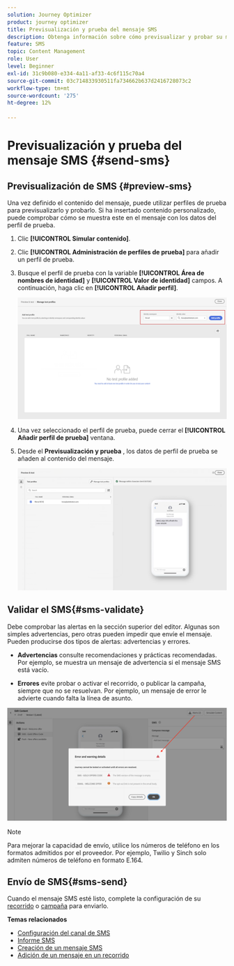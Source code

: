 ```yaml
---
solution: Journey Optimizer
product: journey optimizer
title: Previsualización y prueba del mensaje SMS
description: Obtenga información sobre cómo previsualizar y probar su mensaje SMS en Journey Optimizer
feature: SMS
topic: Content Management
role: User
level: Beginner
exl-id: 31c9b080-e334-4a11-af33-4c6f115c70a4
source-git-commit: 03c714833930511fa734662b637d2416728073c2
workflow-type: tm+mt
source-wordcount: '275'
ht-degree: 12%

---
```


# Previsualización y prueba del mensaje SMS {#send-sms}

## Previsualización de SMS {#preview-sms}

Una vez definido el contenido del mensaje, puede utilizar perfiles de prueba para previsualizarlo y probarlo. Si ha insertado contenido personalizado, puede comprobar cómo se muestra este en el mensaje con los datos del perfil de prueba.

1. Clic **[!UICONTROL Simular contenido]**.

1. Clic **[!UICONTROL Administración de perfiles de prueba]** para añadir un perfil de prueba.

1. Busque el perfil de prueba con la variable **[!UICONTROL Área de nombres de identidad]** y **[!UICONTROL Valor de identidad]** campos. A continuación, haga clic en **[!UICONTROL Añadir perfil]**.

   ![](assets/sms_preview_3.png)

1. Una vez seleccionado el perfil de prueba, puede cerrar el **[!UICONTROL Añadir perfil de prueba]** ventana.

1. Desde el **Previsualización y prueba** , los datos de perfil de prueba se añaden al contenido del mensaje.

   ![](assets/sms_preview_2.png)


## Validar el SMS{#sms-validate}

Debe comprobar las alertas en la sección superior del editor. Algunas son simples advertencias, pero otras pueden impedir que envíe el mensaje. Pueden producirse dos tipos de alertas: advertencias y errores.

* **Advertencias** consulte recomendaciones y prácticas recomendadas. Por ejemplo, se muestra un mensaje de advertencia si el mensaje SMS está vacío.

* **Errores** evite probar o activar el recorrido, o publicar la campaña, siempre que no se resuelvan. Por ejemplo, un mensaje de error le advierte cuando falta la línea de asunto.

![](assets/sms-alert-button.png)

>[!NOTE]
>
> Para mejorar la capacidad de envío, utilice los números de teléfono en los formatos admitidos por el proveedor. Por ejemplo, Twilio y Sinch solo admiten números de teléfono en formato E.164.

## Envío de SMS{#sms-send}

Cuando el mensaje SMS esté listo, complete la configuración de su [recorrido](../building-journeys/journey-gs.md) o [campaña](../campaigns/create-campaign.md) para enviarlo.

**Temas relacionados**

* [Configuración del canal de SMS](sms-configuration.md)
* [Informe SMS](../reports/journey-global-report.md#sms-global)
* [Creación de un mensaje SMS](create-sms.md)
* [Adición de un mensaje en un recorrido](../building-journeys/journeys-message.md)
